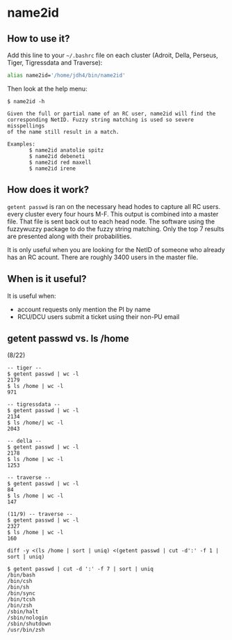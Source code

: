 # name2id

## How to use it?

Add this line to your `~/.bashrc` file on each cluster (Adroit, Della, Perseus, Tiger, Tigressdata and Traverse):

```bash
alias name2id='/home/jdh4/bin/name2id'
```

Then look at the help menu:

```
$ name2id -h

Given the full or partial name of an RC user, name2id will find the
corresponding NetID. Fuzzy string matching is used so severe misspellings
of the name still result in a match.

Examples:
       $ name2id anatolie spitz
       $ name2id debeneti
       $ name2id red maxell
       $ name2id irene
```

## How does it work?

`getent passwd` is ran on the necessary head hodes to capture all RC users. every cluster every four hours M-F. This output is combined into a master file. That file is sent back out to each head node. The software using the fuzzywuzzy package to do the fuzzy string matching. Only the top 7 results are presented along with their probabilities.

It is only useful when you are looking for the NetID of someone who already has an RC acount. There are roughly 3400 users in the master file.

## When is it useful?

It is useful when:

+ account requests only mention the PI by name
+ RCU/DCU users submit a ticket using their non-PU email

## getent passwd vs. ls /home

(8/22)
```
-- tiger --
$ getent passwd | wc -l
2179
$ ls /home | wc -l
971

-- tigressdata --
$ getent passwd | wc -l
2134
$ ls /home/| wc -l
2043

-- della --
$ getent passwd | wc -l
2178
$ ls /home | wc -l
1253

-- traverse --
$ getent passwd | wc -l
84
$ ls /home | wc -l
147
```

```
(11/9) -- traverse --
$ getent passwd | wc -l
2327
$ ls /home | wc -l
160
```

```
diff -y <(ls /home | sort | uniq) <(getent passwd | cut -d':' -f 1 | sort | uniq)
```

```
$ getent passwd | cut -d ':' -f 7 | sort | uniq
/bin/bash
/bin/csh
/bin/sh
/bin/sync
/bin/tcsh
/bin/zsh
/sbin/halt
/sbin/nologin
/sbin/shutdown
/usr/bin/zsh
```
